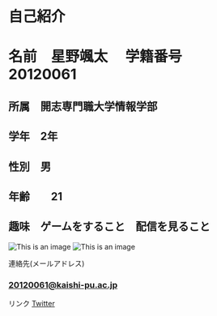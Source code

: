 # 自己紹介　
# 名前　星野颯太　 学籍番号　20120061

## 所属　開志専門職大学情報学部
## 学年　2年
## 性別　男
## 年齢　　21　
## 趣味　ゲームをすること　配信を見ること
![This is an image]()
![This is an image]()




連絡先(メールアドレス)
### 20120061@kaishi-pu.ac.jp
リンク
[Twitter](https://twitter.com/kaishi_pu?s=20)
